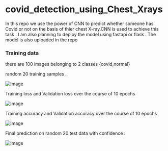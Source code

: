 # covid_detection_using_Chest_Xrays

In this repo we use the power of CNN to predict whether someone has Covid or not on the basis of thier chest X-ray.CNN is used to achieve this task . I am also planning to deploy the model using fastapi or flask . The model is also uploaded in the repo

### Training data
there are 100 images belonging to 2 classes {covid,normal}

random 20 training samples .

![image](https://user-images.githubusercontent.com/95174361/186473452-85863d66-aa9f-4297-8854-6bce16ad0fbe.png)

Training loss and Validation loss over the course of 10 epochs

![image](https://user-images.githubusercontent.com/95174361/186473891-8933c9ef-2ffd-4749-a54d-8fa7d90a8b99.png)

Training accuracy and Validation accuracy over the course of 10 epochs

![image](https://user-images.githubusercontent.com/95174361/186474153-38b869ac-d625-4a1e-a8b3-86592a4ba2db.png)


Final prediction on random 20 test data with confidence : 

![image](https://user-images.githubusercontent.com/95174361/186474390-2f045990-1e4a-4d85-91c4-1009b540d43b.png)
